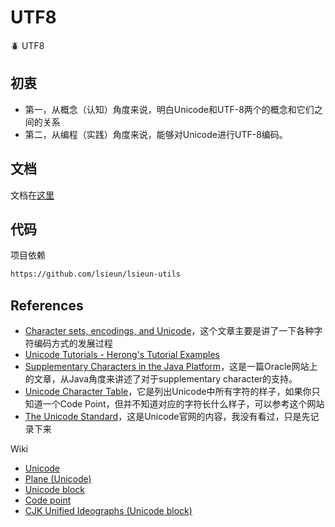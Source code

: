 # UTF8

:beetle: UTF8

## 初衷

- 第一，从概念（认知）角度来说，明白Unicode和UTF-8两个的概念和它们之间的关系
- 第二，从编程（实践）角度来说，能够对Unicode进行UTF-8编码。

## 文档

文档在[这里](./docs)

## 代码

项目依赖

```txt
https://github.com/lsieun/lsieun-utils
```

## References

- [Character sets, encodings, and Unicode](https://www.gammon.com.au/unicode/)，这个文章主要是讲了一下各种字符编码方式的发展过程
- [Unicode Tutorials - Herong's Tutorial Examples](http://www.herongyang.com/Unicode/index.html)
- [Supplementary Characters in the Java Platform](http://www.oracle.com/us/technologies/java/supplementary-142654.html)，这是一篇Oracle网站上的文章，从Java角度来讲述了对于supplementary character的支持。
- [Unicode Character Table](https://unicode-table.com/en/)，它是列出Unicode中所有字符的样子，如果你只知道一个Code Point，但并不知道对应的字符长什么样子，可以参考这个网站
- [The Unicode Standard](http://www.unicode.org/standard/standard.html)，这是Unicode官网的内容，我没有看过，只是先记录下来

Wiki

- [Unicode](https://en.wikipedia.org/wiki/Unicode)
- [Plane (Unicode)](https://en.wikipedia.org/wiki/Plane_(Unicode))
- [Unicode block](https://en.wikipedia.org/wiki/Unicode_block)
- [Code point](https://en.wikipedia.org/wiki/Code_point)
- [CJK Unified Ideographs (Unicode block)](https://en.wikipedia.org/wiki/CJK_Unified_Ideographs_(Unicode_block))


